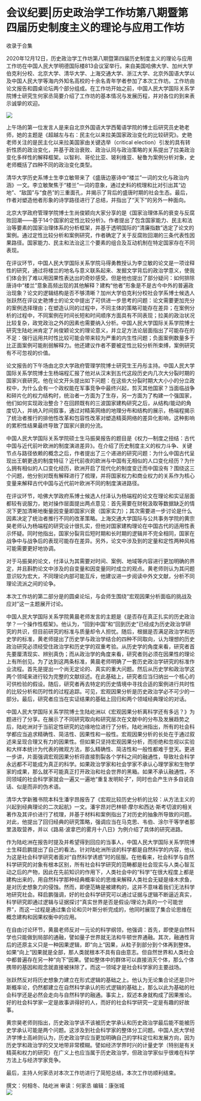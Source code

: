 # 会议纪要|历史政治学工作坊第八期暨第四届历史制度主义的理论与应用工作坊


收录于合集

2020年12月12日，历史政治学工作坊第八期暨第四届历史制度主义的理论与应用工作坊在中国人民大学明德国际楼813会议室举行。来自美国哈佛大学、加州大学伯克利分校、北京大学、清华大学、上海交通大学、浙江大学、北京外国语大学以及中国人民大学等海内外知名高校的十余名青年学者参加了本次工作坊。工作坊由论文报告和圆桌论坛两个部分组成。在工作坊开始之前，中国人民大学国际关系学院博士研究生何家丞简要介绍了工作坊的基本情况与发展历程，并对各位的到来表示诚挚的欢迎。

![](/images/190/2.png)

上午场的第一位发言人是来自北京外国语大学西葡语学院的博士后研究员史艳老师，她的主题是《超越左与右：民主化以来拉美国家政治变化的比较研究》。史艳老师关注的是民主化以来拉美国家由关键选举（critical
election）引发的具有转折性质的政治变化，并基于政治衰败、政治认同与政治策略的关系提出了拉美政治变化多样性的解释框架。以智利、哥伦比亚、玻利维亚、秘鲁为案例分析对象，史老师概括了四种不同的政治变化类型。  

  

清华大学历史系博士生李立敏带来了《盛唐边塞诗中“楼兰”一词的文化与政治内涵》一文。李立敏聚焦于“楼兰”一词的意象，通过史料的梳理和比对引出其“边地”、“敌国”与“食邑”的三重面孔，并揭示了背后的盛唐时期的社会生态。最后，作者对塑造他者形象的诗学路径进行了总结，并指出了“天下”的另外一种面向。

  

北京大学政府管理学院博士生尚俊颖向大家分享的是《国家治理体系的衰变与反腐败回潮——基于14个国家的定性比较分析》。作者提出了包含国家能力、民主和法治等要素的国家治理体系的分析框架，并基于透明国际的“清廉指数”选定了论文的案例。通过定性比较分析和案例研究，作者确定了关于反腐败回潮的三条代表性因果路径。国家能力、民主和法治这三个要素的组合及互动机制在特定国家存在不同表现。

  

在评议环节，中国人民大学国际关系学院马得勇教授认为李立敏的论文是一项诠释性的研究，通过将楼兰的地名与意义联系起来、发掘文学背后的政治学意义，使我们体会到了难以用因果性表达出的奇妙感受。但是他也提出了部分疑问：如何排除唐诗中“楼兰”意象高频出现的其他解释？建构“他者”形象是不是古今中外的普遍政治现象？论文的逻辑结构是否不够清晰？加州大学伯克利分校社会学系博士候选人张跃然在评议史艳博士的论文中提出了可供进一步思考的问题：论文需要更加充分的案例选择理由；在塑造认同的过程中，不同主体的策略可能存在差异；在案例分析的过程中，不同案例在时间长短和时间顺序方面具有不同表现；拉美的政治状况比较复杂，政党政治之外的因素也需要纳入分析。中国人民大学国际关系学院博士研究生陆屹洲肯定了尚俊颖论文的理论意义，并立足方法论层面指出了可能存在的不足：强行运用共时性比较可能会带来较为严重的内生性问题；负面案例数量多于比正面案例可能削弱解释力。他还建议作者不要被定性比较分析所束缚，案例研究有不可忽视的价值。

论文报告的下午场由北京大学政府管理学院博士研究生王丹彤主持。中国人民大学国际关系学院博士生杨端程汇报了他对从汉末到五代这段历史内几次大分裂时期的国家兴衰研究。他在论文开头提出如下问题：在这些大分裂时期大大小小的分立政权中，为什么会有一个政权能在军事竞争中最终兴起，剪灭其他国家？当面临战争和碎片化的权力结构时，统治者一方面为了生存，另一方面为了构建一个强国家，他们如何实现政治整合？在回顾既有的三波国家建构研究之后，从结构/能动的角度切入，并纳入时间叙事，通过对精英网络的地理分布和结构的展示，杨端程揭示了统治者推行的排他性改革和包容性改革对塑造精英网络的差异化影响，这种影响的累积性结果最终导致了国家兴衰的分流。  

  

中国人民大学国际关系学院硕士生马振昊报告的题目是《权力—制度之扭结：古代中国与近代前叶欧洲的制度演进差异》。在介绍了历史制度主义的权力斗争、关键节点与路径依赖的概念之后，作者提出了三个递进的研究问题：为什么中国古代呈现出王朝更迭的制度特征？近代前夜的欧洲与中国有无相似的人口变化经历？为什么拥有相似的人口变化经历，欧洲开启了现代化的制度变迁而中国没有？围绕这三个问题，他分别对既有解释进行了梳理，并将国家权力和商业权力的关系作为核心变量来解释古代中国与近代前叶欧洲不同的制度演进路径。

  

在评议环节，哈佛大学政府系博士候选人付泽认为杨端程的论文在理论和实证层面都较有说服力，她对操作层面提出两点意见：首先需要在财税汲取等数据缺乏的情况下更加清晰地衡量因变量即国家兴衰（国家实力）；其次需要进一步讨论是什么因素决定了统治者推行不同的改革策略。上海交通大学国际与公共事务学院的黄宗昊老师认为杨端程的研究设计很扎实，但他对国家建构理论在中国古代的适用性表示怀疑。同时他指出，国家分裂背后短时期和长时期的逻辑并不完全相同，国家在战争中与战争后的表现可能存在差异。另外，论文中涉及到的定量和定性两种风格可能需要更好地协调。

  

对于马振昊的论文，付泽认为其需要对时间、案例、地域等内容进行更加明确的界定，并且斟酌论文中涉及的自变量和因变量同时成立的观点。黄老师则认为其问题意识较为宏大，不同理论内部可能互斥，他建议进一步阅读中外文文献，分析不同理论流派之间的论争。

  

本次工作坊的第二部分是的圆桌论坛，与会师生围绕“宏观因果分析面临的挑战及应对”这一主题展开讨论。

中国人民大学国际关系学院黄晨老师发言的主题是《是否存在真正扎实的历史政治学？一个操作性框架》。他认为，“回到中国”和“回到历史”已经成为历史政治学研究的共识，但目前研究的标准与质量却令人担忧。随后，根据是否满足政治学和历史学的标准，黄老师提出了历史学与政治学结合的四种不同取向，认为理想的历史政治研究必须经受住政治学和历史学的双重考验。从历史学的角度来看，研究者首先要厘清现实、辨别真伪；而从政治学的角度来看，研究者则必须在因果性的理论上有所创见。为了达到这两条标准，黄晨老师明确了一套历史政治学研究的标准作业流程。首先是提出一个尚无定论的、真实的重大问题。然后从历史学和政治学这两个领域来进行较为完整的文献综述。在此基础上，研究者应当归纳出一个核心的可供检验的假设。随后，研究者再去特定的历史情境中寻找合适的案例进行共时性的比较分析和历时性的过程追踪。可见，宏观因果分析是历史政治学必不可少的一部分。最后，研究者应当在实证结果的基础上回归和两个领域经典理论的对话。  

  

中国人民大学国际关系学院博士生陆屹洲以《宏观因果分析离科学还有多远？》为题进行了分享。在展示了不同研究取向和研究层次在文献中的分布及发展趋势之后，陆屹洲对于当前定性研究的边缘地位进行了分析。陆屹洲指出，所有的社会科学都应当追求精确性、简洁性、因果性和一般性。宏观因果分析的长处在于通过叙述来呈现合理又有力的因果性。但如果只坚持宏观因果分析，而拒绝和忽视以实验和大样本统计为代表的微观方法，那么精确性、简洁性和一般性都难于登天。更进一步讲，片面强调宏观因果分析将直接割裂各个学科之间的融通性，导致社会科学永远都不可能成为真正的科学。如果政治学家和社会学家不承认心理学家和生物学家的成果，那么就不可能真正打开政治和社会世界的黑箱。如果不承认融通性，不同领域的社会科学家就会一遍又一遍地“重复发明轮子”，同时也会产生许多自说自话、似是而非的伪术语。

  

清华大学新雅书院本科生潘宇昂报告了《宏观比较历史分析的比较：从方法主义的兴起到经典理论的二次起航》一文。潘宇昂对巴林顿·摩尔和西达·斯考切波的相关著作及其评价进行了梳理，并基于材料和案例指出了对历史的抽象所导致的问题。对此，他提出了回归经典的研究策略，强调应当在马克思、韦伯、涂尔干等学者那里汲取营养，并以《路易·波拿巴的雾月十八日》为例介绍了具体的研究进路。

  

作为陆屹洲在报告时提及并希望得到回应的当事人，中国人民大学国际关系学院博士生释启鹏提出了自己的看法。针对陆屹洲所谈的科学都是自然科学的内容，他认为这是社会科学研究者面对“自然科学诱惑”时的屈服。在他看来，社会科学与自然科学研究的对象有根本区别，所有社会科学研究的范畴都是社会现实与人类心智互动之后的产物，因此在先前知识的作用下，人类社会中的“科学”在很大程度上都是建构出来的，用自然科学那种经典概率论的思维来解释人类社会无疑是缘木求鱼，是对历史想象力的侵蚀。然而，即便范畴是被建构的，这并不意味着我们无法科学地研究社会。释启鹏强调，好的社会科学研究可以通过证据与逻辑不断逼近真实，科学研究即通过逻辑与证据探讨“真实世界是否是假设/理论为真的一个可能世界”，而这一过程是通过集合论和贝叶斯分析完成的，他同时展现了集合论思维在概念建构和因果权衡中的应用。

  

在自由讨论环节，黄晨老师反对一元论的科学纲领，他强调：首先，即使是自然科学也只能做到局部的通融，譬如量子世界就无法和牛顿世界通融。其次，融通性背后的还原主义只是一种因果逻辑，即“向上”因果，从粒子到部分到个体再到整体。如果“向上”因果就是全部，那人类就根本不具有自由意志。但自然世界和人类社会中都普遍存在另一种“向下”因果。譬如整体中的群体可以直接消灭个体，那么个体携带的基因和观念就直接被抹除了。而这一领域才是社会科学家的主要战场。

  

张跃然反对将历史想象力建立在形式逻辑的基础之上。他认为无论集合论还是贝叶斯概率论，仍然都建立在自然科学承认的形式逻辑的基础上，那么以此为基础的社会科学还是必然会走向与自然科学的融通。事实上，叙述本身就构成了因果推论。好的社会科学家一定是故事讲得好的人，而好的社会科学研究一定是有趣的好故事。

  

黄宗昊老师则指出，历史政治学该不该被历史学承认和历史政治学最后能不能被历史学承认可能是两个问题。这涉及到社会科学家的整体分工问题。中国人民大学经济学博士高岭则认为，历史政治学应当更加明确自己的学科定位和发展方向，因为历史学和政治学的交叉地带非常模糊。譬如经济学界时兴的计量史学（特别是有关精英和权力的研究）在广义上也应当属于历史政治学，但政治学家似乎很难在科学方法上与经济学家竞争。

  

最后，主持人何家丞对本次工作坊进行了简短总结，本次工作坊顺利结束。

撰文：何相冬、陆屹洲 审读：何家丞 编辑：康张城  
![](/images/190/3.jpeg)

  

